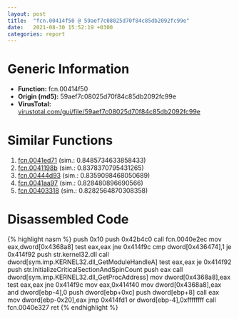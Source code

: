 ```yaml
---
layout: post
title:  "fcn.00414f50 @ 59aef7c08025d70f84c85db2092fc99e"
date:   2021-08-30 15:52:19 +0300
categories: report
---
```


# Generic Information
- **Function:** fcn.00414f50
- **Origin (md5):** 59aef7c08025d70f84c85db2092fc99e
- **VirusTotal:** [virustotal.com/gui/file/59aef7c08025d70f84c85db2092fc99e][virustotal_ref]



# Similar Functions

1. [fcn.0041ed71][similar_1_ref] (sim.: 0.8485734633858433)
2. [fcn.0041198b][similar_2_ref] (sim.: 0.8378370795431265)
3. [fcn.00444d93][similar_3_ref] (sim.: 0.8359098468050689)
4. [fcn.0041aa97][similar_4_ref] (sim.: 0.828480896690566)
5. [fcn.00403318][similar_5_ref] (sim.: 0.8282564870308358)


# Disassembled Code

{% highlight nasm %}
push 0x10
push 0x42b4c0
call fcn.0040e2ec
mov eax,dword[0x4368a8]
test eax,eax
jne 0x414f9c
cmp dword[0x436474],1
je 0x414f92
push str.kernel32.dll
call dword[sym.imp.KERNEL32.dll_GetModuleHandleA]
test eax,eax
je 0x414f92
push str.InitializeCriticalSectionAndSpinCount
push eax
call dword[sym.imp.KERNEL32.dll_GetProcAddress]
mov dword[0x4368a8],eax
test eax,eax
jne 0x414f9c
mov eax,0x414f40
mov dword[0x4368a8],eax
and dword[ebp-4],0
push dword[ebp+0xc]
push dword[ebp+8]
call eax
mov dword[ebp-0x20],eax
jmp 0x414fd1
or dword[ebp-4],0xffffffff
call fcn.0040e327
ret 
{% endhighlight %}


[similar_1_ref]: /report/fcn.0041ed71@1123b7aa5760238fe93045e585b8234c
[similar_2_ref]: /report/fcn.0041198b@de21a548b66aa6c0b17491b6a31e14fa
[similar_3_ref]: /report/fcn.00444d93@7b00dd8f2abf54a73bfb09681334ff78
[similar_4_ref]: /report/fcn.0041aa97@6c5b0418e4a4c57d99cda47d2717045d
[similar_5_ref]: /report/fcn.00403318@e38ba004520fa1a86a35b63e8d5843ef
[virustotal_ref]: https://www.virustotal.com/gui/file/59aef7c08025d70f84c85db2092fc99e